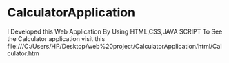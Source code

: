 # CalculatorApplication
I Developed this Web Application By Using HTML,CSS,JAVA SCRIPT To See the Calculator application visit this file:///C:/Users/HP/Desktop/web%20project/CalculatorApplication/html/Calculator.htm
